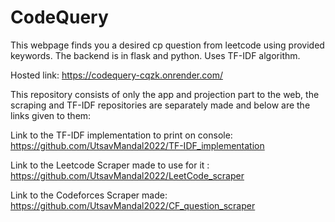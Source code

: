 # CodeQuery
This webpage finds you a desired cp question from leetcode using provided keywords. The backend is in flask and python. Uses TF-IDF algorithm.

Hosted link: https://codequery-cqzk.onrender.com/

This repository consists of only the app and projection part to the web, the scraping and TF-IDF repositories are separately made and below are the links given to them:

Link to the TF-IDF implementation to print on console: https://github.com/UtsavMandal2022/TF-IDF_implementation

Link to the Leetcode Scraper made to use for it : https://github.com/UtsavMandal2022/LeetCode_scraper

Link to the Codeforces Scraper made: https://github.com/UtsavMandal2022/CF_question_scraper

